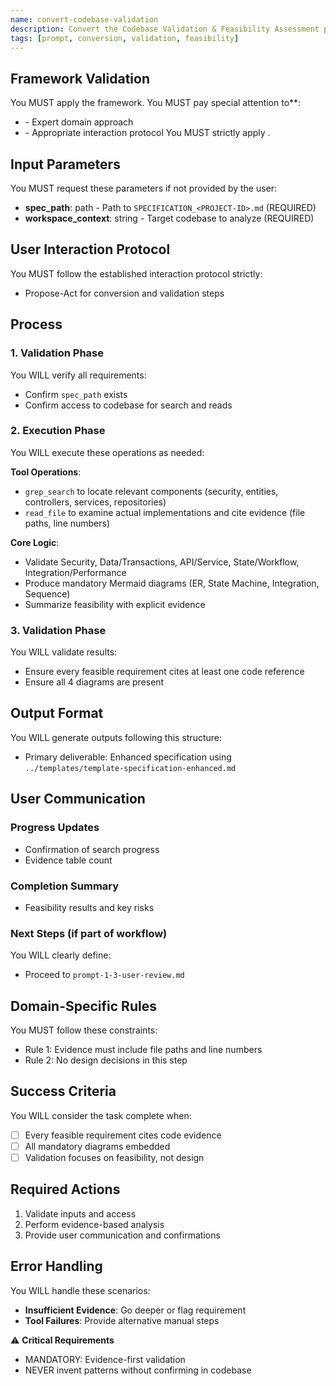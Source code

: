 ```yaml
---
name: convert-codebase-validation
description: Convert the Codebase Validation & Feasibility Assessment prompt to standardized template, preserving evidence-first validation approach
tags: [prompt, conversion, validation, feasibility]
---
```


## Framework Validation
You MUST apply the <olaf-work-instructions> framework.
You MUST pay special attention to**:
- <olaf-general-role-and-behavior> - Expert domain approach
- <olaf-interaction-protocols> - Appropriate interaction protocol
You MUST strictly apply <olaf-framework-validation>.

## Input Parameters
You MUST request these parameters if not provided by the user:
- **spec_path**: path - Path to `SPECIFICATION_<PROJECT-ID>.md` (REQUIRED)
- **workspace_context**: string - Target codebase to analyze (REQUIRED)

## User Interaction Protocol
You MUST follow the established interaction protocol strictly:
- Propose-Act for conversion and validation steps

## Process

### 1. Validation Phase
You WILL verify all requirements:
- Confirm `spec_path` exists
- Confirm access to codebase for search and reads

### 2. Execution Phase
You WILL execute these operations as needed:

**Tool Operations**:
- `grep_search` to locate relevant components (security, entities, controllers, services, repositories)
- `read_file` to examine actual implementations and cite evidence (file paths, line numbers)

**Core Logic**:
- Validate Security, Data/Transactions, API/Service, State/Workflow, Integration/Performance
- Produce mandatory Mermaid diagrams (ER, State Machine, Integration, Sequence)
- Summarize feasibility with explicit evidence

### 3. Validation Phase
You WILL validate results:
- Ensure every feasible requirement cites at least one code reference
- Ensure all 4 diagrams are present

## Output Format
You WILL generate outputs following this structure:
- Primary deliverable: Enhanced specification using `../templates/template-specification-enhanced.md`

## User Communication

### Progress Updates
- Confirmation of search progress
- Evidence table count

### Completion Summary
- Feasibility results and key risks

### Next Steps (if part of workflow)
You WILL clearly define:
- Proceed to `prompt-1-3-user-review.md`

## Domain-Specific Rules
You MUST follow these constraints:
- Rule 1: Evidence must include file paths and line numbers
- Rule 2: No design decisions in this step

## Success Criteria
You WILL consider the task complete when:
- [ ] Every feasible requirement cites code evidence
- [ ] All mandatory diagrams embedded
- [ ] Validation focuses on feasibility, not design

## Required Actions
1. Validate inputs and access
2. Perform evidence-based analysis
3. Provide user communication and confirmations

## Error Handling
You WILL handle these scenarios:
- **Insufficient Evidence**: Go deeper or flag requirement
- **Tool Failures**: Provide alternative manual steps

⚠️ **Critical Requirements**
- MANDATORY: Evidence-first validation
- NEVER invent patterns without confirming in codebase
